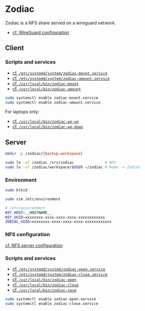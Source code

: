 # Zodiac

Zodiac is a NFS share served on a wireguard network.

- [cf. WireGuard configuration](14-wireguard.md)

## Client

### Scripts and services

- [cf. `/etc/systemd/system/zodiac-mount.service`](base/etc/systemd/system/zodiac-mount.service)
- [cf. `/etc/systemd/system/zodiac-umount.service`](base/etc/systemd/system/zodiac-umount.service)
- [cf. `/usr/local/bin/zodiac-mount`](base/usr/local/bin/zodiac-mount)
- [cf. `/usr/local/bin/zodiac-umount`](base/usr/local/bin/zodiac-umount)

```sh
sudo systemctl enable zodiac-mount.service
sudo systemctl enable zodiac-umount.service
```

For laptops only:

- [cf. `/usr/local/bin/zodiac-wg-up`](base/usr/local/bin/zodiac-wg-up)
- [cf. `/usr/local/bin/zodiac-wg-down`](base/usr/local/bin/zodiac-wg-down)

## Server

```sh
mkdir -p /zodiac/{backup,workspace}

sudo ln -sf /zodiac /srv/zodiac              # NFS
sudo ln -sf /zodiac/workspace/$USER ~/zodiac # Home -> Zodiac
```

### Environment

```sh
sudo blkid

sudo vim /etc/environment
```

```sh
# /etc/environment
KEY_HOST=__HOSTNAME__
KEY_UUID=xxxxxxxx-xxxx-xxxx-xxxx-xxxxxxxxxxxx
ZODIAC_UUID=xxxxxxxx-xxxx-xxxx-xxxx-xxxxxxxxxxxx
```

### NFS configuration

[cf. NFS server configuration](12-nfs.md)

### Scripts and services

- [cf. `/etc/systemd/system/zodiac-open.service`](base/etc/systemd/system/zodiac-open.service)
- [cf. `/etc/systemd/system/zodiac-close.service`](base/etc/systemd/system/zodiac-close.service)
- [cf. `/usr/local/bin/zodiac-open`](base/usr/local/bin/zodiac-open)
- [cf. `/usr/local/bin/zodiac-close`](base/usr/local/bin/zodiac-close)
- [cf. `/usr/local/bin/zodiac-save`](base/usr/local/bin/zodiac-save)

```sh
sudo systemctl enable zodiac-open.service
sudo systemctl enable zodiac-close.service
```

